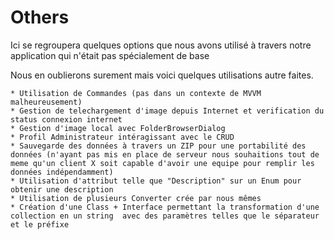 # **Others**

Ici se regroupera quelques options que nous avons utilisé à travers notre application qui n'était pas spécialement de base

Nous en oublierons surement mais voici quelques utilisations autre faites.

	* Utilisation de Commandes (pas dans un contexte de MVVM malheureusement)
	* Gestion de telechargement d'image depuis Internet et verification du status connexion internet
	* Gestion d'image local avec FolderBrowserDialog
	* Profil Administrateur intéragissant avec le CRUD
	* Sauvegarde des données à travers un ZIP pour une portabilité des données (n'ayant pas mis en place de serveur nous souhaitions tout de meme qu'un client X soit capable d'avoir une equipe pour remplir les données indépendamment)
	* Utilisation d'attribut telle que "Description" sur un Enum pour obtenir une description 
	* Utilisation de plusieurs Converter crée par nous mêmes
	* Création d'une Class + Interface permettant la transformation d'une collection en un string  avec des paramètres telles que le séparateur et le préfixe

 